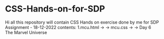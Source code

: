 # CSS-Hands-on-for-SDP
Hi all this repository will contain CSS Hands on exercise done by me for SDP Assignment - 18-12-2022
contents: 
1.mcu.html -> -> mcu.css -> -> Day 6 The Marvel Universe
